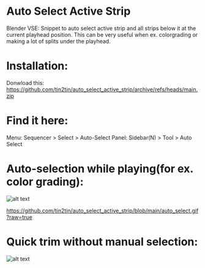 # Auto Select Active Strip
Blender VSE: Snippet to auto select active strip and all strips below it at the current playhead position. This can be very useful when ex. colorgrading or making a lot of splits under the playhead.

# Installation:
Donwload this: https://github.com/tin2tin/auto_select_active_strip/archive/refs/heads/main.zip

# Find it here:
Menu: Sequencer > Select > Auto-Select
Panel: Sidebar(N) > Tool > Auto Select

# Auto-selection while playing(for ex. color grading):
![alt text](https://github.com/tin2tin/auto_select_active_strip/blob/main/auto_select.gif?raw=true)

https://github.com/tin2tin/auto_select_active_strip/blob/main/auto_select.gif?raw=true

# Quick trim without manual selection:
![alt text](https://github.com/tin2tin/auto_select_active_strip/blob/main/auto_select_trim.gif?raw=true)
